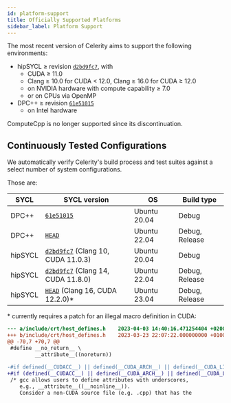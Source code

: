 ```yaml
---
id: platform-support
title: Officially Supported Platforms
sidebar_label: Platform Support
---
```


The most recent version of Celerity aims to support the following environments:

* hipSYCL ≥ revision [`d2bd9fc7`](https://github.com/illuhad/hipSYCL/commit/d2bd9fc7), with
  * CUDA ≥ 11.0
  * Clang ≥ 10.0 for CUDA &lt; 12.0, Clang ≥ 16.0 for CUDA ≥ 12.0
  * on NVIDIA hardware with compute capability ≥ 7.0
  * or on CPUs via OpenMP
* DPC++ ≥ revision [`61e51015`](https://github.com/intel/llvm/commit/61e51015)
  * on Intel hardware

ComputeCpp is no longer supported since its discontinuation.

## Continuously Tested Configurations

We automatically verify Celerity's build process and test suites against a select number of system configurations.

Those are:

| SYCL       | SYCL version                                                                             | OS           | Build type     |
|------------|------------------------------------------------------------------------------------------|--------------|----------------|
| DPC++      | [`61e51015`](https://github.com/intel/llvm/commit/61e51015)                              | Ubuntu 20.04 | Debug          |
| DPC++      | [`HEAD`](https://github.com/intel/llvm/)                                                 | Ubuntu 22.04 | Debug, Release |
| hipSYCL    | [`d2bd9fc7`](https://github.com/illuhad/hipSYCL/commit/d2bd9fc7) (Clang 10, CUDA 11.0.3) | Ubuntu 20.04 | Debug          |
| hipSYCL    | [`d2bd9fc7`](https://github.com/illuhad/hipSYCL/commit/d2bd9fc7) (Clang 14, CUDA 11.8.0) | Ubuntu 22.04 | Debug, Release |
| hipSYCL    | [`HEAD`](https://github.com/illuhad/hipSYCL) (Clang 16, CUDA 12.2.0)\*                   | Ubuntu 23.04 | Debug, Release |

\* currently requires a patch for an illegal macro definition in CUDA:
  
```diff
--- a/include/crt/host_defines.h	2023-04-03 14:40:16.471254404 +0200
+++ b/include/crt/host_defines.h	2023-03-23 22:07:22.000000000 +0100
@@ -70,7 +70,7 @@
 #define __no_return__ \
         __attribute__((noreturn))
         
-#if defined(__CUDACC__) || defined(__CUDA_ARCH__) || defined(__CUDA_LIBDEVICE__)
+#if (defined(__CUDACC__) || defined(__CUDA_ARCH__) || defined(__CUDA_LIBDEVICE__)) && !defined(__clang__)
 /* gcc allows users to define attributes with underscores, 
    e.g., __attribute__((__noinline__)).
    Consider a non-CUDA source file (e.g. .cpp) that has the 

```